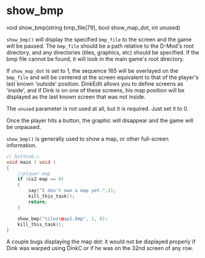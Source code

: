 # show_bmp

<Prototype small>void show_bmp(string bmp_file[79], bool show_map_dot, int unused)</Prototype>

`show_bmp()` will display the specified `bmp_file` to the screen and the game will be paused. The `bmp_file` should be a path relative to the D-Mod's root directory, and any directories (tiles, graphics, etc) should be specified. If the bmp file cannot be found, it will look in the main game's root directory.

If `show_map_dot` is set to 1, the sequence 165 will be overlayed on the `bmp_file` and will be centered at the screen equivalent to that of the player's last known 'outside' position. DinkEdit allows you to define screens as 'inside', and if Dink is on one of these screens, his map position will be displayed as the last known screen that was not inside.

The `unused` parameter is not used at all, but it is required. Just set it to 0.

Once the player hits a button, the graphic will disappear and the game will be unpaused.

`show_bmp()` is generally used to show a map, or other full-screen information.

```c
// button6.c
void main ( void )
{
    //player map
    if (&s2-map == 0)
    {
        say("I don't own a map yet.",1);
        kill_this_task();
        return;
    }

    show_bmp("tiles\map1.bmp", 1, 0);
    kill_this_task();
}
```

<VersionInfo dink="< 1.08">

A couple bugs displaying the map dot: it would not be displayed properly if Dink was warped using DinkC or if he was on the 32nd screen of any row.

</VersionInfo>
